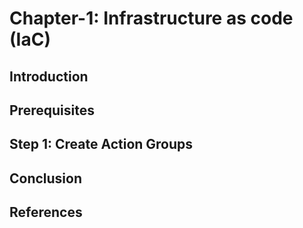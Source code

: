 # **Chapter-1: Infrastructure as code (IaC)**
## **Introduction**
## **Prerequisites**
## **Step 1: Create Action Groups**
## **Conclusion**
## **References**